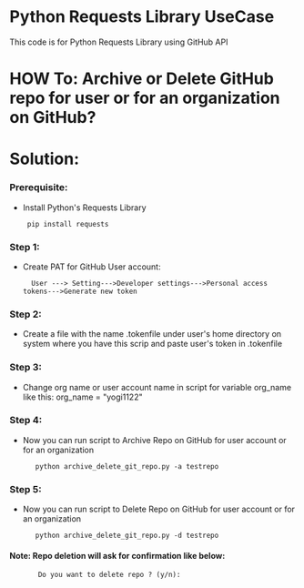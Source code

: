 # Python Requests Library UseCase
 This code is for Python Requests Library using GitHub API
 

# HOW To: Archive or Delete GitHub repo for user or for an organization on GitHub?
# Solution:
     
  ### Prerequisite: 
  - Install Python's Requests Library
     
         pip install requests
     
  ### Step 1:  
  - Create PAT for GitHub User account:
          
          User ---> Setting--->Developer settings--->Personal access tokens--->Generate new token
     
  ### Step 2:  
  - Create a file with the name .tokenfile under user's home directory on system where you have this scrip and paste user's token in .tokenfile
  
  ### Step 3:  
  - Change org name or user account name in script for variable org_name like this: org_name = "yogi1122"
  
  ### Step 4:  
  - Now you can run script to Archive Repo on GitHub for user account or for an organization
      
           python archive_delete_git_repo.py -a testrepo
      
  ### Step 5: 
  - Now you can run script to Delete Repo on GitHub for user account or for an organization
     
           python archive_delete_git_repo.py -d testrepo 
                
  #### Note: Repo deletion will ask for confirmation like below: 
                
           Do you want to delete repo ? (y/n):

